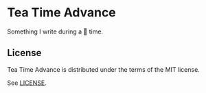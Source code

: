 # Tea Time Advance

Something I write during a 🍵 time.

## License

Tea Time Advance is distributed under the terms of the MIT license.

See [LICENSE](LICENSE).
